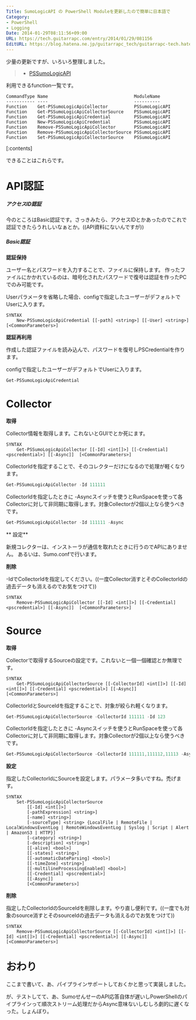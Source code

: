```yaml
---
Title: SumoLogicAPI の PowerShell Moduleを更新したので簡単に日本語で
Category:
- PowerShell
- Logging
Date: 2014-01-29T08:11:56+09:00
URL: https://tech.guitarrapc.com/entry/2014/01/29/081156
EditURL: https://blog.hatena.ne.jp/guitarrapc_tech/guitarrapc-tech.hatenablog.com/atom/entry/12921228815717436509
---
```


少量の更新ですが、いろいろ整理しました。

> - [PSSumoLogicAPI](http://guitarrapc.github.io/PSSumoLogicAPI/)

利用できるfunction一覧です。

```
CommandType Name                                 ModuleName
----------- ----                                 ----------
Function    Get-PSSumoLogicApiCollector          PSSumoLogicAPI
Function    Get-PSSumoLogicApiCollectorSource    PSSumoLogicAPI
Function    Get-PSSumoLogicApiCredential         PSSumoLogicAPI
Function    New-PSSumoLogicApiCredential         PSSumoLogicAPI
Function    Remove-PSSumoLogicApiCollector       PSSumoLogicAPI
Function    Remove-PSSumoLogicApiCollectorSource PSSumoLogicAPI
Function    Set-PSSumoLogicApiCollectorSource    PSSumoLogicAPI
```

[:contents]

できることはこれらです。

# API認証

##### アクセスID認証

今のところはBasic認証です。さっきみたら、アクセスIDとかあったのでこれで認証できたらうれしいなぁとか。((API資料にないんですが))

##### Basic認証

**認証保持**

ユーザー名とパスワードを入力することで、ファイルに保持します。
作ったファイルにかかれているのは、暗号化されたパスワードで復号は認証を作ったPCでのみ可能です。

Userパラメータを省略した場合、configで指定したユーザーがデフォルトでUserに入ります。

```
SYNTAX
    New-PSSumoLogicApiCredential [[-path] <string>] [[-User] <string>]  [<CommonParameters>]
```

**認証再利用**

作成した認証ファイルを読み込んで、パスワードを復号しPSCredentialを作ります。

configで指定したユーザーがデフォルトでUserに入ります。

```ps1
Get-PSSumoLogicApiCredential
```

# Collector

**取得**

Collector情報を取得します。これないとGUIでとか死にます。

```
SYNTAX
    Get-PSSumoLogicApiCollector [[-Id] <int[]>] [[-Credential] <pscredential>] [[-Async]]  [<CommonParameters>]
```

CollectorIdを指定することで、そのコレクターだけになるので処理が軽くなります。

```ps1
Get-PSSumoLogicApiCollector -Id 111111
```

CollectorIdを指定したときに -Asyncスイッチを使うとRunSpaceを使って各Collectorに対して非同期に取得します。対象Collectorが2個以上なら使うべきです。

```ps1
Get-PSSumoLogicApiCollector -Id 111111 -Async
```

** 設定**

新規コレクターは、インストーラが通信を取れたときに行うのでAPIにありません。
あるいは、Sumo.confで行います。

**削除**

-IdでCollectorIdを指定してください。((一度Collector消すとそのCollectorIdの過去データも消えるのでお気をつけて))

```
SYNTAX
    Remove-PSSumoLogicApiCollector [[-Id] <int[]>] [[-Credential] <pscredential>] [[-Async]]  [<CommonParameters>]
```

# Source

**取得**

Collectorで取得するSourceの設定です。これないと一個一個確認とか無理です。

```
SYNTAX
    Get-PSSumoLogicApiCollectorSource [[-CollectorId] <int[]>] [[-Id] <int[]>] [[-Credential] <pscredential>] [[-Async]]  [<CommonParameters>]
```

CollectorIdとSourceIdを指定することで、対象が絞られ軽くなります。

```ps1
Get-PSSumoLogicApiCollectorSource -CollectorId 111111 -Id 123
```

CollectorIdを指定したときに -Asyncスイッチを使うとRunSpaceを使って各Collectorに対して非同期に取得します。対象Collectorが2個以上なら使うべきです。

```ps1
Get-PSSumoLogicApiCollectorSource -CollectorId 111111,111112,11113 -Async

```


**設定**

指定したCollectorIdにSourceを設定します。パラメータ多いですね。禿げます。

```
SYNTAX
    Set-PSSumoLogicApiCollectorSource
        [[-Id] <int[]>]
        [-pathExpression] <string>]
        [-name] <string>]
        [-sourceType] <string> {LocalFile | RemoteFile | LocalWindowsEventLog | RemoteWindowsEventLog | Syslog | Script | Alert | AmazonS3 | HTTP}]
        [-category] <string>]
        [-description] <string>]
        [[-alive] <bool>]
        [[-states] <string>]
        [[-automaticDateParsing] <bool>]
        [[-timeZone] <string>]
        [[-multilineProcessingEnabled] <bool>]
        [[-Credential] <pscredential>]
        [[-Async]]
        [<CommonParameters>]
```

**削除**

指定したCollectorIdのSourceIdを削除します。やり直し便利です。((一度でも対象のsource消すとそのsourceIdの過去データも消えるのでお気をつけて))

```
SYNTAX
    Remove-PSSumoLogicApiCollectorSource [[-CollectorId] <int[]>] [[-Id] <int[]>] [[-Credential] <pscredential>] [[-Async]]  [<CommonParameters>]
```

# おわり

ここまで書いて、あ、パイプラインサポートしておくかと思って実装しました。

が、テストしてて、あ、SumoせんせーのAPI応答自体が遅いしPowerShellのパイプラインって順次ストリーム処理だからAsync意味ないしむしろ劇的に遅くなった。しょんぼり。

